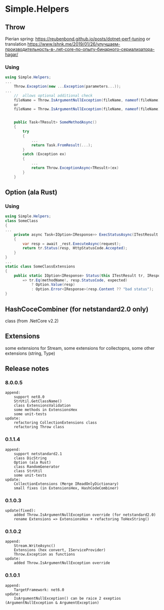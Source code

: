 # Simple.Helpers

## Throw

Pierian spring:
https://reubenbond.github.io/posts/dotnet-perf-tuning
or translation
https://www.lshnk.me/2019/01/26/улучшаем-производительность-в-.net-core-по-опыту-бинарного-сериализатора-hagar/

### Using

```cs
using Simple.Helpers;
...
	Throw.Exception(new ...Exception(parameters...));
...
	//	allows optional additional check
	fileName = Throw.IsArgumentNullException(fileName, nameof(fileName));
	or
	fileName = Throw.IsArgumentNullException(fileName, nameof(fileName), i => !string.IsNullOrEmpty(i));


	public Task<TResult> SomeMethodAsync()
	{
		try
		{
			...
			return Task.FromResult(...); 
		}
		catch (Exception ex)
		{
			...
			return Throw.ExceptionAsync<TResult>(ex)
		}
	}
```

## Option (ala Rust)

### Using

```cs
using Simple.Helpers;
class SomeClass
{
...
    private async Task<IOption<IResponse>> ExecStatusAsync(ITestResult tr, IRequest request)
    {
        var resp = await _rest.ExecuteAsync(request);
        return tr.Status(resp, HttpStatusCode.Accepted);
    }
}	
...
static class SomeClassExtensions
{
    public static IOption<IResponse> Status(this ITestResult tr, IResponse resp, HttpStatusCode expected, [CallerMemberName] string? methodName = null)
        => tr.Eq(methodName!, resp.StatusCode, expected)
            ? Option.Value(resp)
            : Option.Error<IResponse>(resp.Content ?? "bad status");
}
```


## HashCoceCombiner (for netstandard2.0 only)
class (from .NetCore v2.2)

## Extensions
some extensions for Stream,
some extensions for collectopns,
some other extensions (string, Type)

##  Release notes
### 8.0.0.5
	append:
		support net8.0
		StrUtil.GetClassName()
		class ExtensionsValidation
		some methods in ExtensionsHex
		some unit-tests
	update:
		refactoring CollectionExtensions class
		refactoring Throw class

### 0.1.1.4
	append:
		support netstandard2.1
		class DicString
		Option (ala Rust)
		class RandomGenerator
		class StrUtil
		some unit-tests
	update:
		CollectionExtensions (Merge IReadOnlyDictionary)
		small fixes (in ExtensionsHex, HashCodeCombiner)

### 0.1.0.3
	update(fixed):
		added Throw.IsArgumentNullException override (for netstandard2.0)
		rename Extensions => ExtensionsHex + refactoring ToHexString()

### 0.1.0.2
	append:
		Stream.WriteAsync()
		Extensions (hex convert, IServiceProvider)
		Throw.Exception as functions
	update:
		added Throw.IsArgumentNullException override

### 0.1.0.1
	append:
		TargetFramework: net6.0
	update:
		IsArgumentNullException() can be raice 2 exeptios (ArgumentNullException & ArgumentException)
